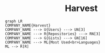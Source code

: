 <h1 align="center">Harvest</h1>

```mermaid
graph LR
COMPANY_NAME{Harvest}
COMPANY_NAME ---> U{Users} ---> UN[3]
COMPANY_NAME ---> R{Repositories} ---> RN[3]
COMPANY_NAME ---> G{Gists} ---> GN[16]
COMPANY_NAME ---> ML{Most Used<br>Languages}
ML --> R[R]
```
